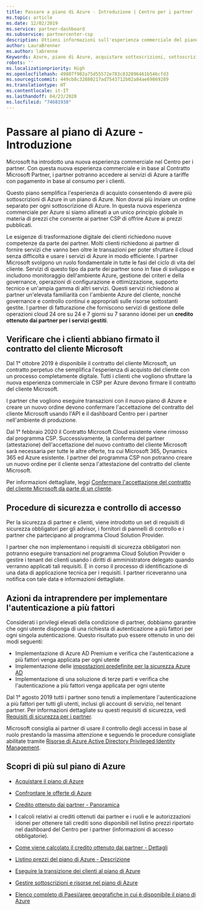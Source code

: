 ```yaml
---
title: Passare a piano di Azure - Introduzione | Centro per i partner
ms.topic: article
ms.date: 12/02/2019
ms.service: partner-dashboard
ms.subservice: partnercenter-csp
description: Ottieni informazioni sull'esperienza commerciale del piano di Azure per acquistare servizi di Azure con tariffe con pagamento in base al consumo per i clienti. Sono disponibili anche informazioni sui nuovi requisiti di sicurezza.
author: LauraBrenner
ms.author: labrenne
Keywords: Azure, piano di Azure, acquistare sottoscrizioni, sottoscrizioni
robots: ''
ms.localizationpriority: High
ms.openlocfilehash: 49807f982a75d55572e783c832896461b546cfd3
ms.sourcegitcommit: 449cb8c32880217ad7543712b02a84ae69869289
ms.translationtype: HT
ms.contentlocale: it-IT
ms.lasthandoff: 04/23/2020
ms.locfileid: "74681938"
---
```

# <a name="move-to-azure-plan---get-started"></a>Passare al piano di Azure - Introduzione

Microsoft ha introdotto una nuova esperienza commerciale nel Centro per i partner.  Con questa nuova esperienza commerciale e in base al Contratto Microsoft Partner, i partner potranno accedere ai servizi di Azure a tariffe con pagamento in base al consumo per i clienti.

Questo piano semplifica l'esperienza di acquisto consentendo di avere più sottoscrizioni di Azure in un piano di Azure. Non dovrai più inviare un ordine separato per ogni sottoscrizione di Azure. In questa nuova esperienza commerciale per Azure si siamo allineati a un unico principio globale in materia di prezzi che consente ai partner CSP di offrire Azure ai prezzi pubblicati.

Le esigenze di trasformazione digitale dei clienti richiedono nuove competenze da parte dei partner. Molti clienti richiedono ai partner di fornire servizi che vanno ben oltre le transazioni per poter sfruttare il cloud senza difficoltà e usare i servizi di Azure in modo efficiente. I partner Microsoft svolgono un ruolo fondamentale in tutte le fasi del ciclo di vita del cliente. Servizi di questo tipo da parte dei partner sono in fase di sviluppo e includono monitoraggio dell'ambiente Azure, gestione dei criteri e della governance, operazioni di configurazione e ottimizzazione, supporto tecnico e un'ampia gamma di altri servizi. Questi servizi richiedono ai partner un'elevata familiarità con l'ambiente Azure del cliente, nonché governance e controllo continui e appropriati sulle risorse sottostanti gestite. I partner di fatturazione che forniscono servizi di gestione delle operazioni cloud 24 ore su 24 e 7 giorni su 7 saranno idonei per un **credito ottenuto dai partner per i servizi gestiti**.

## <a name="make-sure-your-customers-have-signed-the-microsoft-customer-agreement"></a>Verificare che i clienti abbiano firmato il contratto del cliente Microsoft

Dal 1° ottobre 2019 è disponibile il contratto del cliente Microsoft, un contratto perpetuo che semplifica l'esperienza di acquisto del cliente con un processo completamente digitale. Tutti i clienti che vogliono sfruttare la nuova esperienza commerciale in CSP per Azure devono firmare il contratto del cliente Microsoft.

I partner che vogliono eseguire transazioni con il nuovo piano di Azure e creare un nuovo ordine devono confermare l'accettazione del contratto del cliente Microsoft usando l'API e il dashboard Centro per i partner nell'ambiente di produzione.

Dal 1° febbraio 2020 il Contratto Microsoft Cloud esistente viene rimosso dal programma CSP. Successivamente, la conferma del partner (attestazione) dell'accettazione del nuovo contratto del cliente Microsoft sarà necessaria per tutte le altre offerte, tra cui Microsoft 365, Dynamics 365 ed Azure esistente. I partner del programma CSP non potranno creare un nuovo ordine per il cliente senza l'attestazione del contratto del cliente Microsoft.

Per informazioni dettagliate, leggi [Confermare l'accettazione del contratto del cliente Microsoft da parte di un cliente](confirm-customer-agreement.md).

## <a name="security-and-access-control-practices"></a>Procedure di sicurezza e controllo di accesso

Per la sicurezza di partner e clienti, viene introdotto un set di requisiti di sicurezza obbligatori per gli advisor, i fornitori di pannelli di controllo e i partner che partecipano al programma Cloud Solution Provider.

I partner che non implementano i requisiti di sicurezza obbligatori non potranno eseguire transazioni nel programma Cloud Solution Provider o gestire i tenant dei clienti usando i diritti di amministratore delegato quando verranno applicati tali requisiti. È in corso il processo di identificazione di una data di applicazione tecnica per i requisiti. I partner riceveranno una notifica con tale data e informazioni dettagliate.

## <a name="actions-to-take-to-implement-mfa"></a>Azioni da intraprendere per implementare l'autenticazione a più fattori

Considerati i privilegi elevati della condizione di partner, dobbiamo garantire che ogni utente disponga di una richiesta di autenticazione a più fattori per ogni singola autenticazione. Questo risultato può essere ottenuto in uno dei modi seguenti:

- Implementazione di Azure AD Premium e verifica che l'autenticazione a più fattori venga applicata per ogni utente
- Implementazione delle [impostazioni predefinite per la sicurezza Azure AD](https://docs.microsoft.com/azure/active-directory/conditional-access/concept-conditional-access-security-defaults)
- Implementazione di una soluzione di terze parti e verifica che l'autenticazione a più fattori venga applicata per ogni utente

Dal 1° agosto 2019 tutti i partner sono tenuti a implementare l'autenticazione a più fattori per tutti gli utenti, inclusi gli account di servizio, nel tenant partner. Per informazioni dettagliate su questi requisiti di sicurezza, vedi [Requisiti di sicurezza per i partner](https://docs.microsoft.com/partner-center/partner-security-requirements).

Microsoft consiglia ai partner di usare il controllo degli accessi in base al ruolo prestando la massima attenzione e seguendo le procedure consigliate abilitate tramite [Risorse di Azure Active Directory Privileged Identity Management](https://docs.microsoft.com/azure/active-directory/privileged-identity-management/pim-configure).

## <a name="read-more-about-the-azure-plan"></a>Scopri di più sul piano di Azure

- [Acquistare il piano di Azure](purchase-azure-plan.md)

- [Confrontare le offerte di Azure](compare-azure-offers.md)

- [Credito ottenuto dai partner - Panoramica](partner-earned-credit.md)

- I calcoli relativi ai crediti ottenuti dai partner e i ruoli e le autorizzazioni idonei per ottenere tali crediti sono disponibili nel listino prezzi riportato nel dashboard del Centro per i partner (informazioni di accesso obbligatorie).

- [Come viene calcolato il credito ottenuto dai partner - Dettagli](partner-earned-credit-explanation.md)
- [Listino prezzi del piano di Azure - Descrizione](azure-plan-price-list.md)
- [Eseguire la transizione dei clienti al piano di Azure](azure-plan-transition.md)
- [Gestire sottoscrizioni e risorse nel piano di Azure](azure-plan-manage.md)
- [Elenco completo di Paesi/aree geografiche in cui è disponibile il piano di Azure](https://query.prod.cms.rt.microsoft.com/cms/api/am/binary/RE3QN0x)
